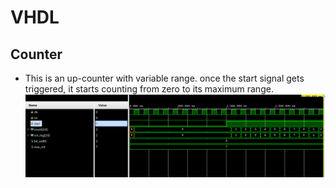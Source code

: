 # VHDL

## Counter
- This is an up-counter with variable range. once the start signal gets triggered, it starts counting from zero to its maximum range.
![seq_det](https://github.com/DineshReddy2k/VHDL_projects/blob/main/counter.png)
